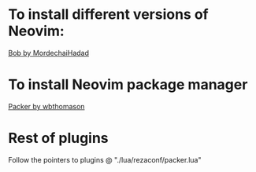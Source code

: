# To install different versions of Neovim: 
[Bob by MordechaiHadad](https://github.com/MordechaiHadad/bob?tab=readme-ov-file#-installation)

# To install Neovim package manager
[Packer by wbthomason](https://github.com/wbthomason/packer.nvim)

# Rest of plugins
Follow the pointers to plugins @ "./lua/rezaconf/packer.lua"

